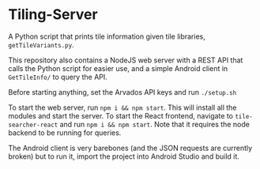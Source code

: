 # Tiling-Server  
A Python script that prints tile information given tile libraries, `getTileVariants.py`.

This repository also contains a NodeJS web server with a REST API that calls the Python script for easier use, and a simple Android client in `GetTileInfo/` to query the API.

Before starting anything, set the Arvados API keys and run `./setup.sh`

To start the web server, run `npm i && npm start`. This will install all the modules and start the server. To start the React frontend, navigate to `tile-searcher-react` and run `npm i && npm start`. Note that it requires the node backend to be running for queries.

The Android client is very barebones (and the JSON requests are currently broken) but to run it, import the project into Android Studio and build it.
